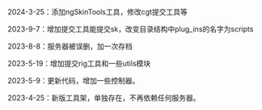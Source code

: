 2024-3-25：添加ngSkinTools工具，修改cgt提交工具等

2023-9-7：增加提交工具能提交sk，改变目录结构中plug_ins的名字为scripts

2023-8-8：服务器被误删，加一次存档

2023-5-19：增加提交rig工具和一些utils模块

2023-5-9：更新代码，增加一些控制器。

2023-4-25：新版工具架，单独存在，不再依赖任何服务器。
